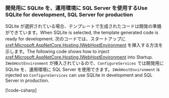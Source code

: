 ### <a name="use-sqlite-for-development-sql-server-for-production"></a><span data-ttu-id="f93a7-101">開発用に SQLite を、運用環境に SQL Server を使用する</span><span class="sxs-lookup"><span data-stu-id="f93a7-101">Use SQLite for development, SQL Server for production</span></span>

<span data-ttu-id="f93a7-102">SQLite が選択されている場合、テンプレートで生成されたコードは開発の準備ができています。</span><span class="sxs-lookup"><span data-stu-id="f93a7-102">When SQLite is selected, the template generated code is ready for development.</span></span> <span data-ttu-id="f93a7-103">次のコードでは、スタートアップに <xref:Microsoft.AspNetCore.Hosting.IWebHostEnvironment> を挿入する方法を示します。</span><span class="sxs-lookup"><span data-stu-id="f93a7-103">The following code shows how to inject <xref:Microsoft.AspNetCore.Hosting.IWebHostEnvironment> into Startup.</span></span> <span data-ttu-id="f93a7-104">`IWebHostEnvironment` が挿入されているので、`ConfigureServices` では開発用に SQLite を、運用環境に SQL Server を使用できます。</span><span class="sxs-lookup"><span data-stu-id="f93a7-104">`IWebHostEnvironment` is injected so `ConfigureServices` can use SQLite in development and SQL Server in production.</span></span>

[!code-csharp[](~/includes/RP/code/StartupDevProd.cs?name=snippet&highlight=5,10,14)]
